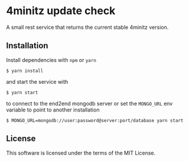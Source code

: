 # 4minitz update check

A small rest service that returns the current stable 4minitz version.

## Installation

Install dependencies with `npm` or `yarn`

    $ yarn install

and start the service with

    $ yarn start

to connect to the end2end mongodb server or set the `MONGO_URL` env variable to point to another installation

    $ MONGO_URL=mongodb://user:password@server:port/database yarn start


## License

This software is licensed under the terms of the MIT License.
